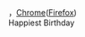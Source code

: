 ﻿<!DOCTYPE html PUBLIC "-//W3C//DTD XHTML 1.0 Strict//EN" "http://www.w3.org/TR/xhtml1/DTD/xhtml1-strict.dtd">
<html xml:lang="en" xmlns="http://www.w3.org/1999/xhtml"><head><meta http-equiv="Content-Type" content="text/html; charset=UTF-8">
		<title>HBD love </title>	    
        <link type="text/css" rel="stylesheet" href="./file/default.css">
		<script type="text/javascript" src="./file/jquery.min.js"></script>
		<script type="text/javascript" src="./file/jscex.min.js"></script>
		<script type="text/javascript" src="./file/jscex-parser.js"></script>
		<script type="text/javascript" src="./file/jscex-jit.js"></script>
		<script type="text/javascript" src="./file/jscex-builderbase.min.js"></script>
		<script type="text/javascript" src="./file/jscex-async.min.js"></script>
		<script type="text/javascript" src="./file/jscex-async-powerpack.min.js"></script>
		<script type="text/javascript" src="./file/functions.js" charset="utf-8"></script>
		<script type="text/javascript" src="./file/love.js" charset="utf-8"></script>
        <script>
            function playAudio() {
                var audio = document.getElementById("myAudio");
                audio.play();
            }
        </script>
	    <style type="text/css">
        </style>
</head>
    <body>
        <div id="main">
            <div id="error">，<a href="http://www.google.cn/chrome/intl/zh-CN/landing_chrome.html?hl=zh-CN&brand=CHMI">Chrome</a>(<a href="http://firefox.com.cn/download/">Firefox</a>)</div>
            <audio autoplay="autoplay" height="100" width="100" id = "myAudio">
                    <source src="aud.mp3" type="audio/mp3" />
                    <embed height="100" width="100" src="aud.mp3" />
            </audio>
            <div id="wrap">
                <div id="text">
                    <div id="code">
                      <span class="say"> Happiest Birthday  </span><br>
